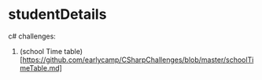 # studentDetails
c# challenges:

1. (school Time table)[https://github.com/earlycamp/CSharpChallenges/blob/master/schoolTimeTable.md]
